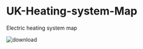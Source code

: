 # UK-Heating-system-Map
Electric heating system map 


![download](https://github.com/user-attachments/assets/2cbc57b0-29b2-4646-9515-4e6d0403dc24)
